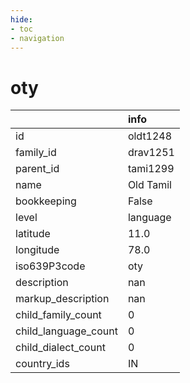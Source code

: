 ```yaml
---
hide:
- toc
- navigation
---
```

# oty
|                      | info      |
|:---------------------|:----------|
| id                   | oldt1248  |
| family_id            | drav1251  |
| parent_id            | tami1299  |
| name                 | Old Tamil |
| bookkeeping          | False     |
| level                | language  |
| latitude             | 11.0      |
| longitude            | 78.0      |
| iso639P3code         | oty       |
| description          | nan       |
| markup_description   | nan       |
| child_family_count   | 0         |
| child_language_count | 0         |
| child_dialect_count  | 0         |
| country_ids          | IN        |
